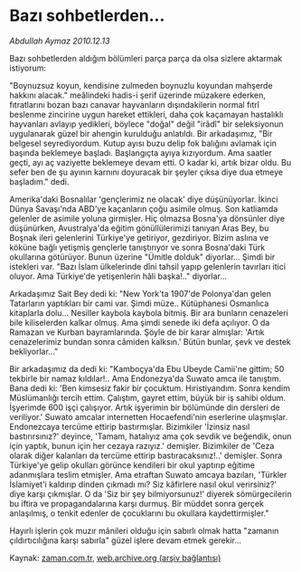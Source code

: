 # Bazı sohbetlerden...

*Abdullah Aymaz 2010.12.13*

<td class="columnist-detail">
<p>Bazı sohbetlerden aldığım bölümleri parça parça da olsa sizlere aktarmak istiyorum:</p>
<p>
<div id="haberMetinDiv">
<p>"Boynuzsuz koyun, kendisine zulmeden boynuzlu koyundan mahşerde hakkını alacak." meâlindeki hadis-i şerif üzerinde müzakere ederken, fıtratlarını bozan bazı canavar hayvanların dışındakilerin normal fıtrî beslenme zincirine uygun hareket ettikleri, daha çok kaçamayan hastalıklı hayvanları avlayıp yedikleri, böylece "doğal" değil "irâdî" bir seleksiyonun uygulanarak güzel bir ahengin kurulduğu anlatıldı. Bir arkadaşımız, "Bir belgesel seyrediyordum. Kutup ayısı buzu delip fok balığını avlamak için başında beklemeye başladı. Başlangıçta ayıya kızıyordum. Ama saatler geçti, ayı aç vaziyette beklemeye devam etti. O kadar ki, artık bizar oldu. Bu sefer ben de şu ayının karnını doyuracak bir şeyler çıksa diye dua etmeye başladım." dedi.
<p>Amerika'daki Bosnalılar 'gençlerimiz ne olacak' diye düşünüyorlar. İkinci Dünya Savaşı'nda ABD'ye kaçanların çoğu asimile olmuş. Son katliamda gelenler de asimile yoluna girmişler. Hiç olmazsa Bosna'ya dönsünler diye düşünürken, Avustralya'da eğitim gönüllülerimizi tanıyan Aras Bey, bu Boşnak ileri gelenlerini Türkiye'ye getiriyor, gezdiriyor. Bizim aslına ve köküne bağlı yetişmiş gençlerle tanıştırıyor ve sonra Bosna'daki Türk okullarına götürüyor. Bunun üzerine "Ümitle dolduk" diyorlar... Şimdi bir istekleri var. "Bazı İslam ülkelerinde dîni tahsil yapıp gelenlerin tavırları itici oluyor. Ama Türkiye'de yetişenlerin hâli başka!.." diyorlar...
<p>Arkadaşımız Sait Bey dedi ki: "New York'ta 1907'de Polonya'dan gelen Tatarların yaptıkları bir cami var. Şimdi müze.. Kütüphanesi Osmanlıca kitaplarla dolu... Nesiller kaybola kaybola bitmiş. Bir ara bunların cenazeleri bile kiliselerden kalkar olmuş. Ama şimdi senede iki defa açılıyor. O da Ramazan ve Kurban bayramlarında. Şöyle de bir karar almışlar: 'Artık cenazelerimiz bundan sonra câmiden kalksın.' Bütün bunlar, şevk ve destek bekliyorlar..."
<p>Bir arkadaşımız da dedi ki: "Kamboçya'da Ebu Ubeyde Camii'ne gittim; 50 tekbirle bir namaz kıldılar!.. Ama Endonezya'da Suwato amca ile tanıştım. Bana dedi ki: 'Ben kimsesiz fakir bir çocuktum. Hıristiyandım. Sonra kendim Müslümanlığı tercih ettim. Çalıştım, gayret ettim, büyük bir iş sahibi oldum. İşyerimde 600 işçi çalışıyor. Artık işyerimin bir bölümünde din dersleri de veriliyor.' Suwato amcalar internetten Hocaefendi'nin eserlerine ulaşmışlar. Endonezcaya tercüme ettirip bastırmışlar. Bizimkiler 'İzinsiz nasıl bastırırsınız?' deyince, 'Tamam, hatalıyız ama çok sevdik ve beğendik, onun için yaptık, bunun için her cezaya razıyız.' demişler. Bizimkiler de 'Ceza olarak diğer kalanları da tercüme ettirip bastıracaksınız!..' demişler. Sonra Türkiye'ye gelip okulları görünce kendileri bir okul yaptırıp eğitime adanmışlara teslim etmişler. Ama etraftan Suwato amcaya bazıları, 'Türkler İslamiyet'i kaldırıp dinden çıkmadı mı? Siz kâfirlere nasıl okul verirsiniz?' diye karşı çıkmışlar. O da 'Siz bir şey bilmiyorsunuz!' diyerek sömürgecilerin bu iftira ve propagandalarına karşı durmuş. Bir müddet sonra gerçek anlaşılmış, o tenkit edenler de çocuklarını bu okullara kaydettirmişler."
<p>Hayırlı işlerin çok muzır mânileri olduğu için sabırlı olmak hatta "zamanın çıldırtıcılığına karşı sabırla" güzel işlere devam etmek gerekir... </p></p></p></p></p></div>
</p>
<a href="http://web.archive.org/web/20101218225850/mailto:/">
</a></td>

Kaynak: [zaman.com.tr](http://zaman.com.tr/yazar.do?yazino=1064380), [web.archive.org (arşiv bağlantısı)](http://web.archive.org/web/20101218225850/http://www.zaman.com.tr:80/yazar.do?yazino=1064380)
